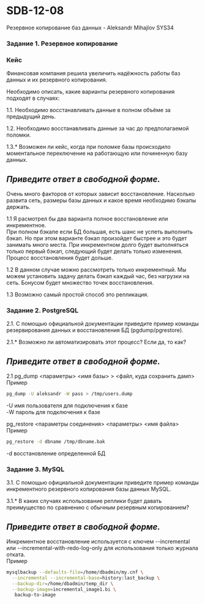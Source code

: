 # SDB-12-08
Резервное копирование баз данных - Aleksandr Mihajlov SYS34  
  
### Задание 1. Резервное копирование

### Кейс
Финансовая компания решила увеличить надёжность работы баз данных и их резервного копирования. 

Необходимо описать, какие варианты резервного копирования подходят в случаях: 

1.1. Необходимо восстанавливать данные в полном объёме за предыдущий день.

1.2. Необходимо восстанавливать данные за час до предполагаемой поломки.

1.3.* Возможен ли кейс, когда при поломке базы происходило моментальное переключение на работающую или починенную базу данных.

*Приведите ответ в свободной форме.*  
---  
Очень много факторов от которых зависит восстановление. Насколько развита сеть, размеры базы данных и какое время необходимо бэкапы держать.  

1.1 Я расмотрел бы два варианта полное восстановление или инкрементное.  
При полном бэкапе если БД большая, есть шанс не успеть выполнить бэкап. Но при этом варианте бэкап произойдет быстрее и это будет занимать много места.
При инкрементном долго будет выполняться только первый бэкап, следующий будет делать только изменения. Процесс восстановления будет дольше.  
  
1.2 В данном случае можно рассмотреть только инкрементный. Мы можем установить задачу делать бэкап каждый час, без нагрузки на сеть.
Бонусом будет множество точек восстановления.

1.3 Возможно самый простой способ это репликация.  
  
### Задание 2. PostgreSQL

2.1. С помощью официальной документации приведите пример команды резервирования данных и восстановления БД (pgdump/pgrestore).

2.1.* Возможно ли автоматизировать этот процесс? Если да, то как?

*Приведите ответ в свободной форме.*  
---  
2.1 pg_dump <параметры> <имя базы> > <файл, куда сохранить дамп>  
Пример  
```bash
pg_dump -U aleksandr -W pass > /tmp/users.dump
```  
-U имя пользователя для подключения к базе  
-W пароль для подключения к базе  
  
pg_restore <параметры соединения> <параметры> <имя файла>  
Пример  
```bash
pg_restore -d dbname /tmp/dbname.bak
```  
-d восстановление определенной БД  
  
### Задание 3. MySQL

3.1. С помощью официальной документации приведите пример команды инкрементного резервного копирования базы данных MySQL. 

3.1.* В каких случаях использование реплики будет давать преимущество по сравнению с обычным резервным копированием?

*Приведите ответ в свободной форме.*
---  
Инкрементное восстановление используется с ключем  --incremental или --incremental-with-redo-log-only для использования только журнала отката.  
Пример  
```bash
mysqlbackup --defaults-file=/home/dbadmin/my.cnf \
  --incremental --incremental-base=history:last_backup \
  --backup-dir=/home/dbadmin/temp_dir \
  --backup-image=incremental_image1.bi \
   backup-to-image
   ```